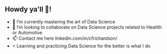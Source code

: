 ## Howdy ya'll 👋!

- 🌱 I’m currently mastering the art of Data Science
- 👯 I’m looking to collaborate on Data Science projects related to Heatlth or Automotive
- 📫 Contact me here linkedin.com/in/cfrichardson/
- ⚡ Learning and practicing Data Science for the better is what I do
